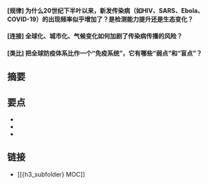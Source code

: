 #### [规律] 为什么20世纪下半叶以来，新发传染病（如HIV、SARS、Ebola、COVID-19）的出现频率似乎增加了？是检测能力提升还是生态变化？


#### [连接] 全球化、城市化、气候变化如何加剧了传染病传播的风险？


#### [类比] 把全球防疫体系比作一个“免疫系统”，它有哪些“弱点”和“盲点”？


## 摘要


## 要点

- 
- 
- 

## 链接

- [[{h3_subfolder} MOC]]
